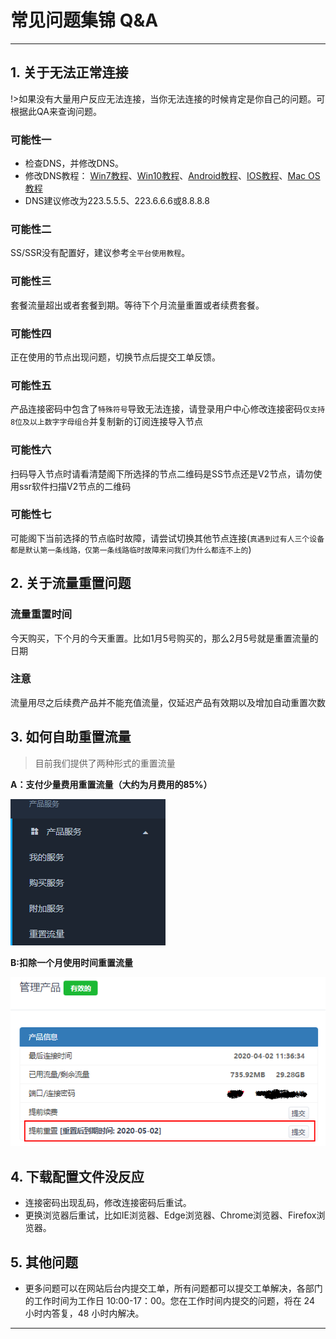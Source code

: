 # 常见问题集锦 Q&A
---
## **1.  关于无法正常连接**

!>如果没有大量用户反应无法连接，当你无法连接的时候肯定是你自己的问题。可根据此QA来查询问题。
### 可能性一
* 检查DNS，并修改DNS。
* 修改DNS教程：
[Win7教程](http://jingyan.baidu.com/article/f71d60375584591ab641d13c.html)、[Win10教程](http://jingyan.baidu.com/article/1612d50058aa86e20e1eee96.html)、[Android教程](http://jingyan.baidu.com/article/77b8dc7f9ffc1d6174eab6a6.html)、[IOS教程](http://jingyan.baidu.com/article/6525d4b155877dac7d2e9499.html)、[Mac OS教程](http://jingyan.baidu.com/article/fc07f9891f626712ffe519cf.html)
* DNS建议修改为223.5.5.5、223.6.6.6或8.8.8.8

### 可能性二
SS/SSR没有配置好，建议参考<code>全平台使用教程</code>。

### 可能性三
套餐流量超出或者套餐到期。等待下个月流量重置或者续费套餐。

### 可能性四
正在使用的节点出现问题，切换节点后提交工单反馈。

### 可能性五
产品连接密码中包含了`特殊符号`导致无法连接，请登录用户中心修改连接密码`仅支持8位及以上数字字母组合`并复制新的订阅连接导入节点

### 可能性六
扫码导入节点时请看清楚阁下所选择的节点二维码是SS节点还是V2节点，请勿使用ssr软件扫描V2节点的二维码

### 可能性七
可能阁下当前选择的节点临时故障，请尝试切换其他节点连接(`真遇到过有人三个设备都是默认第一条线路，仅第一条线路临时故障来问我们为什么都连不上的`)

## **2. 关于流量重置问题**

### 流量重置时间
今天购买，下个月的今天重置。比如1月5号购买的，那么2月5号就是重置流量的日期

### 注意
流量用尽之后续费产品并不能充值流量，仅延迟产品有效期以及增加自动重置次数

## **3. 如何自助重置流量**

>目前我们提供了两种形式的重置流量

**A：支付少量费用重置流量（大约为月费用的85%）**

![](../img/faq/resettrafficA.png)

**B:扣除一个月使用时间重置流量**

![](../img/faq/resettrafficB.png)

## **4. 下载配置文件没反应**

* 连接密码出现乱码，修改连接密码后重试。
* 更换浏览器后重试，比如IE浏览器、Edge浏览器、Chrome浏览器、Firefox浏览器。

## **5. 其他问题**

* 更多问题可以在网站后台内提交工单，所有问题都可以提交工单解决，各部门的工作时间为工作日 10:00-17：00。您在工作时间内提交的问题，将在 24 小时内答复，48 小时内解决。 
 
---
